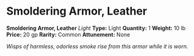 # Smoldering Armor, Leather

**Smoldering Armor, Leather**
_Light_
**Type:** Light
**Quantity:** 1
**Weight:** 10 lb
**Price:** 20 gp
**Rarity:** Common
**Attunement:** None

*Wisps of harmless, odorless smoke rise from this armor while it is worn.*